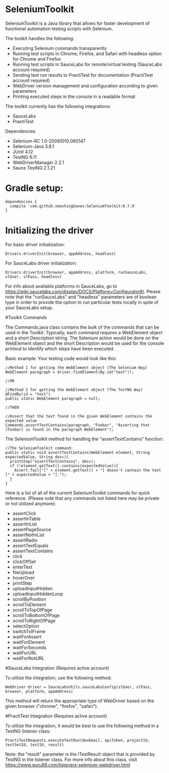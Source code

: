 # SeleniumToolkit

SeleniumToolkit is a Java library that allows for faster development of functional automation testing scripts with Selenium.

The toolkit handles the following:

* Executing Selenium commands transparently
* Running test scripts in Chrome, Firefox, and Safari with headless option for Chrome and Firefox
* Running test scripts in SauceLabs for remote/virtual testing (SauceLabs account required)
* Sending test run results to PractiTest for documentation (PractiTest account required)
* WebDriver version management and configuration according to given parameters
* Printing executed steps in the console in a readable format

The toolkit currently has the following integrations:

* SauceLabs
* PractiTest

Dependencies
* Selenium-RC 1.0-20081010.060147
* Selenium-Java 3.8.1
* JUnit 4.12
* TestNG 6.11
* WebDriverManager 2.2.1
* Sauce TestNG 2.1.21

# Gradle setup:
```
dependencies {
  compile 'com.github.smashingboxes:SeleniumToolkit:0.7.9'
}
```

# Initializing the driver

For basic driver initialization:
```
Drivers.driverInit(browser, appAddress, headless)
```

For SauceLabs driver initialization:
```
Drivers.driverInit(browser, appAddress, platform, runSauceLabs, slUser, slPass, headless)
```

For info about available platforms in SauceLabs, go to https://wiki.saucelabs.com/display/DOCS/Platform+Configurator#/. Please note that the "runSauceLabs" and "headless" parameters are of boolean type in order to provide the option to run particular tests locally in spite of your SauceLabs setup.

#Toolkit Commands

The Commands.java class contains the bulk of the commands that can be used in the Toolkit. Typically, each command requires a WebElement object and a short Description string. The Selenium action would be done on the WebElement object and the short Description would be used for the console printout to identify which steps have been executed.

Basic example:
Your testing code would look like this:
```
//Method 1 for getting the WebElement object (The Selenium Way)
WebElement paragraph = driver.findElement(By.id("text"));

//OR

//Method 2 for getting the WebElement object (The TestNG Way)
@FindBy(id = "text")
public static WebElement paragraph = null;

//THEN

//Assert that the text found in the given WebElement contains the expected value
Commands.assertTextContains(paragraph, "Foobar", "Asserting that [Foobar] is found in the paragraph WebElement");
```

The SeleniumToolkit method for handling the "assertTextContains" function:
```
//The SeleniumToolkit command:
public static void assertTextContains(WebElement element, String expectedValue, String desc){
  printStep("assertTextContains", desc);
  if (!element.getText().contains(expectedValue)){
    Assert.fail("[" + element.getText() + "] doesn't contain the text [" + expectedValue + "].");
  }
}
```

Here is a list of all of the current SeleniumToolkit commands for quick reference. (Please note that any commands not listed here may be private or not utilized anymore):
* assertClick
* assertInTable
* assertInList
* assertPageSource
* assertNotInList
* assertRadio
* assertTextEquals
* assertTextContains
* click
* clickOffSet
* enterText
* fileUpload
* hoverOver
* printStep
* uploadInputHidden
* uploadInputHiddenLoop
* scrollByPosition
* scrollToElement
* scrollToTopOfPage
* scrollToBottomOfPage
* scrollToRightOfPage
* selectOption
* switchToIFrame
* waitForAssert
* waitForElement
* waitForSeconds
* waitForURL
* waitForNotURL


#SauceLabs Integration (Requires active account)

To utilize the integration, use the following method:
```
WebDriver driver = SauceLabsUtils.sauceLabsConfig(slUser, slPass, browser, platform, appAddress)
```

This method will return the appropriate type of WebDriver based on the given browser ("chrome", "firefox", "safari").


#PractiTest Integration (Requires active account)

To utilize the integration, it would be best to use the following method in a TestNG listener class:
```
PractiTestRequests.executeTestRun(devEmail, apiToken, projectId, testSetId, testId, result)
```

Note: the "result" parameter is the ITestResult object that is provided by TestNG in the listener class. For more info about this class, visit https://www.guru99.com/listeners-selenium-webdriver.html
